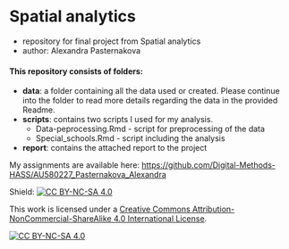 # Spatial analytics
- repository for final project from Spatial analytics
- author: Alexandra Pasternakova

#### This repository consists of folders:
- **data**: a folder containing all the data used or created. Please continue into the folder to read more details regarding the data in the provided Readme. 
- **scripts**: contains two scripts I used for my analysis.  
   - Data-peprocessing.Rmd - script for preprocessing of the data
   - Special_schools.Rmd - script including the analysis
- **report**: contains the attached report to the project

My assignments are available here: https://github.com/Digital-Methods-HASS/AU580227_Pasternakova_Alexandra

Shield: [![CC BY-NC-SA 4.0][cc-by-nc-sa-shield]][cc-by-nc-sa]

This work is licensed under a
[Creative Commons Attribution-NonCommercial-ShareAlike 4.0 International License][cc-by-nc-sa].

[![CC BY-NC-SA 4.0][cc-by-nc-sa-image]][cc-by-nc-sa]

[cc-by-nc-sa]: http://creativecommons.org/licenses/by-nc-sa/4.0/
[cc-by-nc-sa-image]: https://licensebuttons.net/l/by-nc-sa/4.0/88x31.png
[cc-by-nc-sa-shield]: https://img.shields.io/badge/License-CC%20BY--NC--SA%204.0-lightgrey.svg


